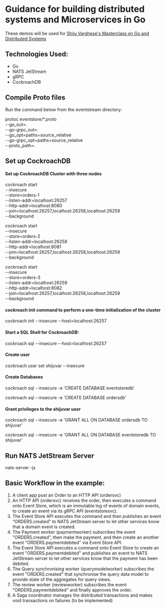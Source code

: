 
# Guidance for building distributed systems and Microservices in Go

These demos will be used for [Shiju Varghese's Masterclass on Go and Distributed Systems](https://github.com/shijuvar/shijuvar/blob/master/masterclass.md)

## Technologies Used: 
* Go
* NATS JetStream
* gRPC
* CockroachDB


## Compile Proto files
Run the command below from the eventstream directory:

protoc eventstore/*.proto \
		--go_out=. \
		--go-grpc_out=. \
		--go_opt=paths=source_relative \
		--go-grpc_opt=paths=source_relative \
		--proto_path=.


## Set up CockroachDB 

#### Set up CockroachDB  Cluster with three nodes
cockroach start \
--insecure \
--store=orders-1 \
--listen-addr=localhost:26257 \
--http-addr=localhost:8080 \
--join=localhost:26257,localhost:26258,localhost:26259 \
--background

cockroach start \
--insecure \
--store=orders-2 \
--listen-addr=localhost:26258 \
--http-addr=localhost:8081 \
--join=localhost:26257,localhost:26258,localhost:26259 \
--background

cockroach start \
--insecure \
--store=orders-3 \
--listen-addr=localhost:26259 \
--http-addr=localhost:8082 \
--join=localhost:26257,localhost:26258,localhost:26259 \
--background

#### cockroach init command to perform a one-time initialization of the cluster
cockroach init --insecure --host=localhost:26257

#### Start a SQL Shell for CockroachDB:
cockroach sql --insecure --host=localhost:26257

#### Create user
cockroach user set shijuvar --insecure

#### Create Databases
cockroach sql --insecure -e 'CREATE DATABASE eventstoredb'

cockroach sql --insecure -e 'CREATE DATABASE ordersdb'

#### Grant privileges to the shijuvar user
cockroach sql --insecure -e 'GRANT ALL ON DATABASE ordersdb TO shijuvar'

cockroach sql --insecure -e 'GRANT ALL ON DATABASE eventstoredb TO shijuvar'

## Run NATS JetStream Server 
nats-server -js


## Basic Workflow in the example:

1. A client app post an Order to an HTTP API (ordersvc)
2. An HTTP API (ordersvc) receives the order, then executes a command onto Event Store, which is an immutable log of events of domain events, to create an event via its gRPC API (eventstoresvc).
3. The Event Store API executes the command and then publishes an event "ORDERS.created" to NATS JetStream server to let other services know that a domain event is created.
4. The Payment worker (paymentworker) subscribes the event "ORDERS.created", then make the payment, and then create an another event "ORDERS.paymentdebited" via Event Store API.
5. The Event Store API executes a command onto Event Store to create an event "ORDERS.paymentdebited" and publishes an event to NATS JetStream server to let other services know that the payment has been debited.
6. The Query synchronising worker (querymodelworker) subscribes the event "ORDERS.created" that synchronise the query data model to provide state of the aggregates for query views.
7. The review worker (reviewworker) subscribes the event "ORDERS.paymentdebited" and finally approves the order.
8. A Saga coordinator manages the distributed transactions and makes void transactions on failures (to be implemented)
